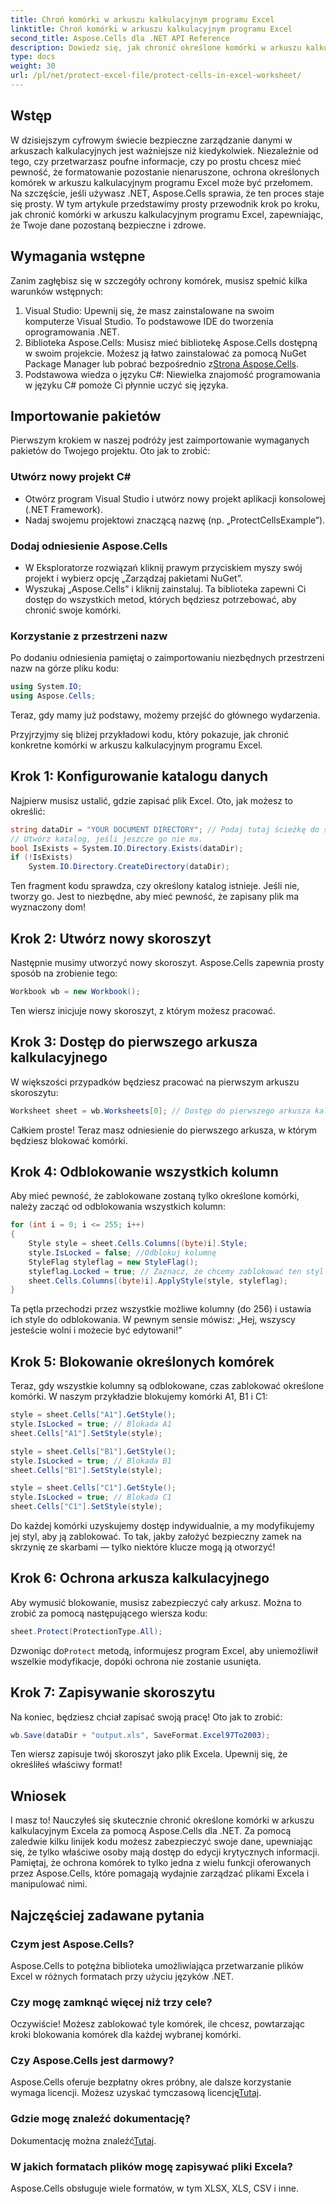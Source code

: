 ```yaml
---
title: Chroń komórki w arkuszu kalkulacyjnym programu Excel
linktitle: Chroń komórki w arkuszu kalkulacyjnym programu Excel
second_title: Aspose.Cells dla .NET API Reference
description: Dowiedz się, jak chronić określone komórki w arkuszu kalkulacyjnym programu Excel za pomocą Aspose.Cells for .NET, korzystając z tego szczegółowego przewodnika z przykładami kodu.
type: docs
weight: 30
url: /pl/net/protect-excel-file/protect-cells-in-excel-worksheet/
---
```

## Wstęp

W dzisiejszym cyfrowym świecie bezpieczne zarządzanie danymi w arkuszach kalkulacyjnych jest ważniejsze niż kiedykolwiek. Niezależnie od tego, czy przetwarzasz poufne informacje, czy po prostu chcesz mieć pewność, że formatowanie pozostanie nienaruszone, ochrona określonych komórek w arkuszu kalkulacyjnym programu Excel może być przełomem. Na szczęście, jeśli używasz .NET, Aspose.Cells sprawia, że ten proces staje się prosty. W tym artykule przedstawimy prosty przewodnik krok po kroku, jak chronić komórki w arkuszu kalkulacyjnym programu Excel, zapewniając, że Twoje dane pozostaną bezpieczne i zdrowe.

## Wymagania wstępne

Zanim zagłębisz się w szczegóły ochrony komórek, musisz spełnić kilka warunków wstępnych:

1. Visual Studio: Upewnij się, że masz zainstalowane na swoim komputerze Visual Studio. To podstawowe IDE do tworzenia oprogramowania .NET.
2. Biblioteka Aspose.Cells: Musisz mieć bibliotekę Aspose.Cells dostępną w swoim projekcie. Możesz ją łatwo zainstalować za pomocą NuGet Package Manager lub pobrać bezpośrednio z[Strona Aspose.Cells](https://releases.aspose.com/cells/net/).
3. Podstawowa wiedza o języku C#: Niewielka znajomość programowania w języku C# pomoże Ci płynnie uczyć się języka.

## Importowanie pakietów

Pierwszym krokiem w naszej podróży jest zaimportowanie wymaganych pakietów do Twojego projektu. Oto jak to zrobić:

### Utwórz nowy projekt C#

- Otwórz program Visual Studio i utwórz nowy projekt aplikacji konsolowej (.NET Framework).
- Nadaj swojemu projektowi znaczącą nazwę (np. „ProtectCellsExample”).

### Dodaj odniesienie Aspose.Cells

- W Eksploratorze rozwiązań kliknij prawym przyciskiem myszy swój projekt i wybierz opcję „Zarządzaj pakietami NuGet”.
- Wyszukaj „Aspose.Cells” i kliknij zainstaluj. Ta biblioteka zapewni Ci dostęp do wszystkich metod, których będziesz potrzebować, aby chronić swoje komórki.

### Korzystanie z przestrzeni nazw

Po dodaniu odniesienia pamiętaj o zaimportowaniu niezbędnych przestrzeni nazw na górze pliku kodu:

```csharp
using System.IO;
using Aspose.Cells;
```

Teraz, gdy mamy już podstawy, możemy przejść do głównego wydarzenia.

Przyjrzyjmy się bliżej przykładowi kodu, który pokazuje, jak chronić konkretne komórki w arkuszu kalkulacyjnym programu Excel.

## Krok 1: Konfigurowanie katalogu danych

Najpierw musisz ustalić, gdzie zapisać plik Excel. Oto, jak możesz to określić:

```csharp
string dataDir = "YOUR DOCUMENT DIRECTORY"; // Podaj tutaj ścieżkę do swojego katalogu
// Utwórz katalog, jeśli jeszcze go nie ma.
bool IsExists = System.IO.Directory.Exists(dataDir);
if (!IsExists)
    System.IO.Directory.CreateDirectory(dataDir);
```

Ten fragment kodu sprawdza, czy określony katalog istnieje. Jeśli nie, tworzy go. Jest to niezbędne, aby mieć pewność, że zapisany plik ma wyznaczony dom!

## Krok 2: Utwórz nowy skoroszyt

Następnie musimy utworzyć nowy skoroszyt. Aspose.Cells zapewnia prosty sposób na zrobienie tego:

```csharp
Workbook wb = new Workbook();
```

Ten wiersz inicjuje nowy skoroszyt, z którym możesz pracować.

## Krok 3: Dostęp do pierwszego arkusza kalkulacyjnego

W większości przypadków będziesz pracować na pierwszym arkuszu skoroszytu:

```csharp
Worksheet sheet = wb.Worksheets[0]; // Dostęp do pierwszego arkusza kalkulacyjnego
```

Całkiem proste! Teraz masz odniesienie do pierwszego arkusza, w którym będziesz blokować komórki.

## Krok 4: Odblokowanie wszystkich kolumn

Aby mieć pewność, że zablokowane zostaną tylko określone komórki, należy zacząć od odblokowania wszystkich kolumn:

```csharp
for (int i = 0; i <= 255; i++)
{
    Style style = sheet.Cells.Columns[(byte)i].Style;
    style.IsLocked = false; //Odblokuj kolumnę
    StyleFlag styleflag = new StyleFlag();
    styleflag.Locked = true; // Zaznacz, że chcemy zablokować ten styl
    sheet.Cells.Columns[(byte)i].ApplyStyle(style, styleflag);
}
```

Ta pętla przechodzi przez wszystkie możliwe kolumny (do 256) i ustawia ich style do odblokowania. W pewnym sensie mówisz: „Hej, wszyscy jesteście wolni i możecie być edytowani!”

## Krok 5: Blokowanie określonych komórek

Teraz, gdy wszystkie kolumny są odblokowane, czas zablokować określone komórki. W naszym przykładzie blokujemy komórki A1, B1 i C1:

```csharp
style = sheet.Cells["A1"].GetStyle();
style.IsLocked = true; // Blokada A1
sheet.Cells["A1"].SetStyle(style);

style = sheet.Cells["B1"].GetStyle();
style.IsLocked = true; // Blokada B1
sheet.Cells["B1"].SetStyle(style);

style = sheet.Cells["C1"].GetStyle();
style.IsLocked = true; // Blokada C1
sheet.Cells["C1"].SetStyle(style);
```

Do każdej komórki uzyskujemy dostęp indywidualnie, a my modyfikujemy jej styl, aby ją zablokować. To tak, jakby założyć bezpieczny zamek na skrzynię ze skarbami — tylko niektóre klucze mogą ją otworzyć!

## Krok 6: Ochrona arkusza kalkulacyjnego

Aby wymusić blokowanie, musisz zabezpieczyć cały arkusz. Można to zrobić za pomocą następującego wiersza kodu:

```csharp
sheet.Protect(ProtectionType.All);
```

 Dzwoniąc do`Protect` metodą, informujesz program Excel, aby uniemożliwił wszelkie modyfikacje, dopóki ochrona nie zostanie usunięta.

## Krok 7: Zapisywanie skoroszytu

Na koniec, będziesz chciał zapisać swoją pracę! Oto jak to zrobić:

```csharp
wb.Save(dataDir + "output.xls", SaveFormat.Excel97To2003);
```

Ten wiersz zapisuje twój skoroszyt jako plik Excela. Upewnij się, że określiłeś właściwy format!

## Wniosek

I masz to! Nauczyłeś się skutecznie chronić określone komórki w arkuszu kalkulacyjnym Excela za pomocą Aspose.Cells dla .NET. Za pomocą zaledwie kilku linijek kodu możesz zabezpieczyć swoje dane, upewniając się, że tylko właściwe osoby mają dostęp do edycji krytycznych informacji. Pamiętaj, że ochrona komórek to tylko jedna z wielu funkcji oferowanych przez Aspose.Cells, które pomagają wydajnie zarządzać plikami Excela i manipulować nimi.

## Najczęściej zadawane pytania

### Czym jest Aspose.Cells?
Aspose.Cells to potężna biblioteka umożliwiająca przetwarzanie plików Excel w różnych formatach przy użyciu języków .NET.

### Czy mogę zamknąć więcej niż trzy cele?
Oczywiście! Możesz zablokować tyle komórek, ile chcesz, powtarzając kroki blokowania komórek dla każdej wybranej komórki.

### Czy Aspose.Cells jest darmowy?
 Aspose.Cells oferuje bezpłatny okres próbny, ale dalsze korzystanie wymaga licencji. Możesz uzyskać tymczasową licencję[Tutaj](https://purchase.aspose.com/temporary-license/).

### Gdzie mogę znaleźć dokumentację?
 Dokumentację można znaleźć[Tutaj](https://reference.aspose.com/cells/net/).

### W jakich formatach plików mogę zapisywać pliki Excela?
Aspose.Cells obsługuje wiele formatów, w tym XLSX, XLS, CSV i inne.